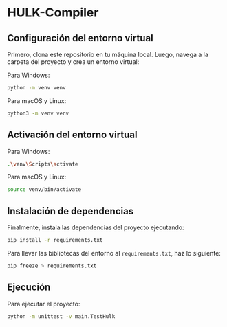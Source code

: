 # HULK-Compiler

## Configuración del entorno virtual

Primero, clona este repositorio en tu máquina local. Luego, navega a la carpeta del proyecto y crea un entorno virtual:

Para Windows:

```bash
python -m venv venv
```

Para macOS y Linux:

```bash
python3 -m venv venv
```

## Activación del entorno virtual

Para Windows:

```bash
.\venv\Scripts\activate
```

Para macOS y Linux:

```bash
source venv/bin/activate
```

## Instalación de dependencias

Finalmente, instala las dependencias del proyecto ejecutando:

```bash
pip install -r requirements.txt
```

Para llevar las bibliotecas del entorno al `requirements.txt`, haz lo siguiente:

```bash
pip freeze > requirements.txt
```

## Ejecución

Para ejecutar el proyecto:

```bash
python -m unittest -v main.TestHulk
```
